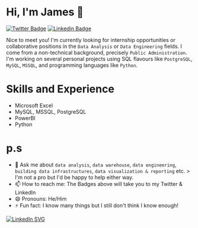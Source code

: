 # Hi, I'm James 👋

[![Twitter Badge](https://img.shields.io/twitter/url?url=https%3A%2F%2Ftwitter.com%2FJamesEssiet&style=round-square&logo=twitter&logoColor=%231DA1F2&label=JamesEssiet&labelColor=%23fff&color=%231DA1F2&link=https%3A%2F%2Ftwitter.com%2FJamesEssiet)](https://twitter.com/JamesEssiet) [![Linkedin Badge](https://img.shields.io/badge/James-Essiet?style=flat-square&logo=LinkedIn&logoColor=blue&labelColor=white&color=blue&link=https%3A%2F%2Flinkedin.com%2Fin%2Fjames-essiet
)](https://linkedin.com/in/james-ssiet)


Nice to meet you! I'm currently looking for internship opportunities or collaborative positions in the `Data Analysis` or `Data Engineering` fields.
I come from a non-technical background, precisely `Public Administration`.
I'm working on several personal projects using SQL flavours like `PostgreSQL`, `MySQL`, `MSSQL`, and programming languages like `Python`. 

# Skills and Experience
 - Microsoft Excel
 - MySQL, MSSQL, PostgreSQL
 - PowerBI
 - Python

# p.s
- 💬 Ask me about `data analysis`, `data warehouse`, `data engineering`, `building data infrastructures`, `data visualization & reporting` etc. > I'm not a pro but I'd be happy to help either way. 
- 📫 How to reach me: The Badges above will take you to my Twitter & LinkedIn
- 😄 Pronouns: He/Him
- ⚡ Fun fact: I know many things but I still don't think I know enough!


[![LinkedIn SVG](https://linkedin-github-readme.onrender.com/api/render/James%20Essiet/Freelance%20Data%20Analyst/Freelance%20Data%20Analyst/Bachelors%20Degree/dark/https%3A%2F%2Fmedia.licdn.com%2Fdms%2Fimage%2FC5603AQHhJ4ZCj-0SkQ%2Fprofile-displayphoto-shrink_200_200%2F0%2F1642245180921%3Fe%3D1697673600%26v%3Dbeta%26t%3DmgXOK17T60i6flltnYRO_1AMMBXSBDOhQX5qtwOkOzk)](https://linkedin.com/in/james-essiet)

